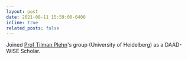 ```yaml
---
layout: post
date: 2021-08-11 15:59:00-0400
inline: true
related_posts: false
---
```


Joined [Prof Tilman Plehn](https://scholar.google.com/citations?user=r3zfvh0AAAAJ&hl=en)'s group (University of Heidelberg) as a DAAD-WISE Scholar.
